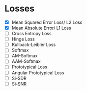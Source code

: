 # Losses  
- [x] Mean Squared Error Loss/ L2 Loss  
- [x] Mean Absolute Error/ L1 Loss  
- [ ] Cross Entropy Loss  
- [ ] Hinge Loss  
- [ ] Kullback-Leibler Loss  
- [ ] Softmax  
- [ ] AM-Softmax  
- [ ] AAM-Softmax  
- [ ] Prototypical Loss  
- [ ] Angular Prototypical Loss  
- [ ] Si-SDR  
- [ ] Si-SNR